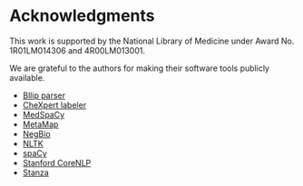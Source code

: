 # Acknowledgments

This work is supported by the National Library of Medicine under Award 
No. 1R01LM014306 and 4R00LM013001.

We are grateful to the authors for making their software tools publicly
available.

* [Bllip parser](https://github.com/BLLIP/bllip-parser)
* [CheXpert labeler](https://github.com/stanfordmlgroup/chexpert-labeler)
* [MedSpaCy](https://github.com/medspacy/medspacy)
* [MetaMap](https://www.nlm.nih.gov/research/umls/implementation_resources/metamap.html)
* [NegBio](https://github.com/bionlplab/negbio2)
* [NLTK](https://www.nltk.org/)
* [spaCy](https://spacy.io/)
* [Stanford CoreNLP](https://stanfordnlp.github.io/CoreNLP/)
* [Stanza](https://stanfordnlp.github.io/stanza/)

